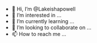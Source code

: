 - 👋 Hi, I’m @Lakeishapowell
- 👀 I’m interested in ...
- 🌱 I’m currently learning ...
- 💞️ I’m looking to collaborate on ...
- 📫 How to reach me ...

<!---
Lakeishapowell/Lakeishapowell is a ✨ special ✨ repository because its `README.md` (this file) appears on your GitHub profile.
You can click the Preview link to take a look at your changes.
--->
